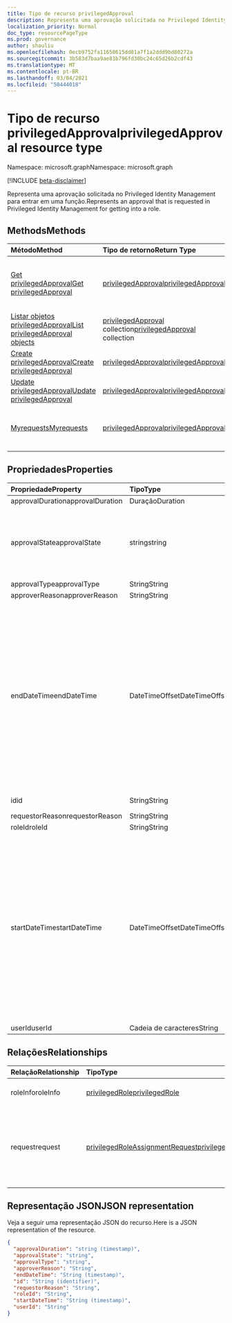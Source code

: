 ```yaml
---
title: Tipo de recurso privilegedApproval
description: Representa uma aprovação solicitada no Privileged Identity Management para entrar em uma função.
localization_priority: Normal
doc_type: resourcePageType
ms.prod: governance
author: shauliu
ms.openlocfilehash: 0ecb9752fa11650615dd81a7f1a2ddd9bd80272a
ms.sourcegitcommit: 3b583d7baa9ae81b796fd30bc24c65d26b2cdf43
ms.translationtype: MT
ms.contentlocale: pt-BR
ms.lasthandoff: 03/04/2021
ms.locfileid: "50444018"
---
```

# <a name="privilegedapproval-resource-type"></a><span data-ttu-id="4b5f8-103">Tipo de recurso privilegedApproval</span><span class="sxs-lookup"><span data-stu-id="4b5f8-103">privilegedApproval resource type</span></span>

<span data-ttu-id="4b5f8-104">Namespace: microsoft.graph</span><span class="sxs-lookup"><span data-stu-id="4b5f8-104">Namespace: microsoft.graph</span></span>

[!INCLUDE [beta-disclaimer](../../includes/beta-disclaimer.md)]

<span data-ttu-id="4b5f8-105">Representa uma aprovação solicitada no Privileged Identity Management para entrar em uma função.</span><span class="sxs-lookup"><span data-stu-id="4b5f8-105">Represents an approval that is requested in Privileged Identity Management for getting into a role.</span></span>


## <a name="methods"></a><span data-ttu-id="4b5f8-106">Methods</span><span class="sxs-lookup"><span data-stu-id="4b5f8-106">Methods</span></span>

| <span data-ttu-id="4b5f8-107">Método</span><span class="sxs-lookup"><span data-stu-id="4b5f8-107">Method</span></span>           | <span data-ttu-id="4b5f8-108">Tipo de retorno</span><span class="sxs-lookup"><span data-stu-id="4b5f8-108">Return Type</span></span>    |<span data-ttu-id="4b5f8-109">Descrição</span><span class="sxs-lookup"><span data-stu-id="4b5f8-109">Description</span></span>|
|:---------------|:--------|:----------|
|[<span data-ttu-id="4b5f8-110">Get privilegedApproval</span><span class="sxs-lookup"><span data-stu-id="4b5f8-110">Get privilegedApproval</span></span>](../api/privilegedapproval-get.md) | [<span data-ttu-id="4b5f8-111">privilegedApproval</span><span class="sxs-lookup"><span data-stu-id="4b5f8-111">privilegedApproval</span></span>](privilegedapproval.md) |<span data-ttu-id="4b5f8-112">Ler propriedades e relações do objeto privilegedApproval.</span><span class="sxs-lookup"><span data-stu-id="4b5f8-112">Read properties and relationships of privilegedApproval object.</span></span>|
|[<span data-ttu-id="4b5f8-113">Listar objetos privilegedApproval</span><span class="sxs-lookup"><span data-stu-id="4b5f8-113">List privilegedApproval objects</span></span>](../api/privilegedapproval-list.md) | <span data-ttu-id="4b5f8-114">[privilegedApproval](privilegedapproval.md) collection</span><span class="sxs-lookup"><span data-stu-id="4b5f8-114">[privilegedApproval](privilegedapproval.md) collection</span></span>|<span data-ttu-id="4b5f8-115">Obter a coleção privilegedApproval.</span><span class="sxs-lookup"><span data-stu-id="4b5f8-115">Get the collection of privilegedApproval.</span></span>|
|[<span data-ttu-id="4b5f8-116">Create privilegedApproval</span><span class="sxs-lookup"><span data-stu-id="4b5f8-116">Create privilegedApproval</span></span>](../api/privilegedapproval-post-privilegedapproval.md) | [<span data-ttu-id="4b5f8-117">privilegedApproval</span><span class="sxs-lookup"><span data-stu-id="4b5f8-117">privilegedApproval</span></span>](privilegedapproval.md)    |<span data-ttu-id="4b5f8-118">Crie um objeto privilegedApproval.</span><span class="sxs-lookup"><span data-stu-id="4b5f8-118">Create privilegedApproval object.</span></span> |
|[<span data-ttu-id="4b5f8-119">Update privilegedApproval</span><span class="sxs-lookup"><span data-stu-id="4b5f8-119">Update privilegedApproval</span></span>](../api/privilegedapproval-update.md) | [<span data-ttu-id="4b5f8-120">privilegedApproval</span><span class="sxs-lookup"><span data-stu-id="4b5f8-120">privilegedApproval</span></span>](privilegedapproval.md) |<span data-ttu-id="4b5f8-121">Atualize um objeto privilegedApproval.</span><span class="sxs-lookup"><span data-stu-id="4b5f8-121">Update privilegedApproval object.</span></span> |
|[<span data-ttu-id="4b5f8-122">Myrequests</span><span class="sxs-lookup"><span data-stu-id="4b5f8-122">Myrequests</span></span>](../api/privilegedapproval-myrequests.md)|[<span data-ttu-id="4b5f8-123">privilegedApproval</span><span class="sxs-lookup"><span data-stu-id="4b5f8-123">privilegedApproval</span></span>](privilegedapproval.md)|<span data-ttu-id="4b5f8-124">Receba solicitações de aprovação do solicitante.</span><span class="sxs-lookup"><span data-stu-id="4b5f8-124">Get the requestor's approval requests.</span></span>|

## <a name="properties"></a><span data-ttu-id="4b5f8-125">Propriedades</span><span class="sxs-lookup"><span data-stu-id="4b5f8-125">Properties</span></span>
| <span data-ttu-id="4b5f8-126">Propriedade</span><span class="sxs-lookup"><span data-stu-id="4b5f8-126">Property</span></span>     | <span data-ttu-id="4b5f8-127">Tipo</span><span class="sxs-lookup"><span data-stu-id="4b5f8-127">Type</span></span>   |<span data-ttu-id="4b5f8-128">Descrição</span><span class="sxs-lookup"><span data-stu-id="4b5f8-128">Description</span></span>|
|:---------------|:--------|:----------|
|<span data-ttu-id="4b5f8-129">approvalDuration</span><span class="sxs-lookup"><span data-stu-id="4b5f8-129">approvalDuration</span></span>|<span data-ttu-id="4b5f8-130">Duração</span><span class="sxs-lookup"><span data-stu-id="4b5f8-130">Duration</span></span>||
|<span data-ttu-id="4b5f8-131">approvalState</span><span class="sxs-lookup"><span data-stu-id="4b5f8-131">approvalState</span></span>|<span data-ttu-id="4b5f8-132">string</span><span class="sxs-lookup"><span data-stu-id="4b5f8-132">string</span></span>| <span data-ttu-id="4b5f8-133">Os valores possíveis são: `pending`, `approved`, `denied`, `aborted`, `canceled`.</span><span class="sxs-lookup"><span data-stu-id="4b5f8-133">Possible values are: `pending`, `approved`, `denied`, `aborted`, `canceled`.</span></span>|
|<span data-ttu-id="4b5f8-134">approvalType</span><span class="sxs-lookup"><span data-stu-id="4b5f8-134">approvalType</span></span>|<span data-ttu-id="4b5f8-135">String</span><span class="sxs-lookup"><span data-stu-id="4b5f8-135">String</span></span>||
|<span data-ttu-id="4b5f8-136">approverReason</span><span class="sxs-lookup"><span data-stu-id="4b5f8-136">approverReason</span></span>|<span data-ttu-id="4b5f8-137">String</span><span class="sxs-lookup"><span data-stu-id="4b5f8-137">String</span></span>||
|<span data-ttu-id="4b5f8-138">endDateTime</span><span class="sxs-lookup"><span data-stu-id="4b5f8-138">endDateTime</span></span>|<span data-ttu-id="4b5f8-139">DateTimeOffset</span><span class="sxs-lookup"><span data-stu-id="4b5f8-139">DateTimeOffset</span></span>|<span data-ttu-id="4b5f8-p101">O tipo Timestamp representa informações de data e hora usando o formato ISO 8601 e está sempre no horário UTC. Por exemplo, meia-noite em UTC no dia 1º de janeiro de 2014 teria esta aparência: `'2014-01-01T00:00:00Z'`</span><span class="sxs-lookup"><span data-stu-id="4b5f8-p101">The Timestamp type represents date and time information using ISO 8601 format and is always in UTC time. For example, midnight UTC on Jan 1, 2014 would look like this: `'2014-01-01T00:00:00Z'`</span></span>|
|<span data-ttu-id="4b5f8-142">id</span><span class="sxs-lookup"><span data-stu-id="4b5f8-142">id</span></span>|<span data-ttu-id="4b5f8-143">String</span><span class="sxs-lookup"><span data-stu-id="4b5f8-143">String</span></span>| <span data-ttu-id="4b5f8-144">Somente leitura.</span><span class="sxs-lookup"><span data-stu-id="4b5f8-144">Read-only.</span></span>|
|<span data-ttu-id="4b5f8-145">requestorReason</span><span class="sxs-lookup"><span data-stu-id="4b5f8-145">requestorReason</span></span>|<span data-ttu-id="4b5f8-146">String</span><span class="sxs-lookup"><span data-stu-id="4b5f8-146">String</span></span>||
|<span data-ttu-id="4b5f8-147">roleId</span><span class="sxs-lookup"><span data-stu-id="4b5f8-147">roleId</span></span>|<span data-ttu-id="4b5f8-148">String</span><span class="sxs-lookup"><span data-stu-id="4b5f8-148">String</span></span>||
|<span data-ttu-id="4b5f8-149">startDateTime</span><span class="sxs-lookup"><span data-stu-id="4b5f8-149">startDateTime</span></span>|<span data-ttu-id="4b5f8-150">DateTimeOffset</span><span class="sxs-lookup"><span data-stu-id="4b5f8-150">DateTimeOffset</span></span>|<span data-ttu-id="4b5f8-p102">O tipo Timestamp representa informações de data e hora usando o formato ISO 8601 e está sempre no horário UTC. Por exemplo, meia-noite em UTC no dia 1º de janeiro de 2014 teria esta aparência: `'2014-01-01T00:00:00Z'`</span><span class="sxs-lookup"><span data-stu-id="4b5f8-p102">The Timestamp type represents date and time information using ISO 8601 format and is always in UTC time. For example, midnight UTC on Jan 1, 2014 would look like this: `'2014-01-01T00:00:00Z'`</span></span>|
|<span data-ttu-id="4b5f8-153">userId</span><span class="sxs-lookup"><span data-stu-id="4b5f8-153">userId</span></span>|<span data-ttu-id="4b5f8-154">Cadeia de caracteres</span><span class="sxs-lookup"><span data-stu-id="4b5f8-154">String</span></span>||

## <a name="relationships"></a><span data-ttu-id="4b5f8-155">Relações</span><span class="sxs-lookup"><span data-stu-id="4b5f8-155">Relationships</span></span>
| <span data-ttu-id="4b5f8-156">Relação</span><span class="sxs-lookup"><span data-stu-id="4b5f8-156">Relationship</span></span> | <span data-ttu-id="4b5f8-157">Tipo</span><span class="sxs-lookup"><span data-stu-id="4b5f8-157">Type</span></span>   |<span data-ttu-id="4b5f8-158">Descrição</span><span class="sxs-lookup"><span data-stu-id="4b5f8-158">Description</span></span>|
|:---------------|:--------|:----------|
|<span data-ttu-id="4b5f8-159">roleInfo</span><span class="sxs-lookup"><span data-stu-id="4b5f8-159">roleInfo</span></span>|[<span data-ttu-id="4b5f8-160">privilegedRole</span><span class="sxs-lookup"><span data-stu-id="4b5f8-160">privilegedRole</span></span>](privilegedrole.md)| <span data-ttu-id="4b5f8-161">Somente leitura.</span><span class="sxs-lookup"><span data-stu-id="4b5f8-161">Read-only.</span></span> <span data-ttu-id="4b5f8-162">Anulável.</span><span class="sxs-lookup"><span data-stu-id="4b5f8-162">Nullable.</span></span>|
|<span data-ttu-id="4b5f8-163">request</span><span class="sxs-lookup"><span data-stu-id="4b5f8-163">request</span></span>|[<span data-ttu-id="4b5f8-164">privilegedRoleAssignmentRequest</span><span class="sxs-lookup"><span data-stu-id="4b5f8-164">privilegedRoleAssignmentRequest</span></span>](privilegedroleassignmentrequest.md)| <span data-ttu-id="4b5f8-165">Somente leitura.</span><span class="sxs-lookup"><span data-stu-id="4b5f8-165">Read-only.</span></span> <span data-ttu-id="4b5f8-166">A solicitação de atribuição de função para este objeto de aprovação</span><span class="sxs-lookup"><span data-stu-id="4b5f8-166">The role assignment request for this approval object</span></span>|

## <a name="json-representation"></a><span data-ttu-id="4b5f8-167">Representação JSON</span><span class="sxs-lookup"><span data-stu-id="4b5f8-167">JSON representation</span></span>
<span data-ttu-id="4b5f8-168">Veja a seguir uma representação JSON do recurso.</span><span class="sxs-lookup"><span data-stu-id="4b5f8-168">Here is a JSON representation of the resource.</span></span>

<!-- {
  "blockType": "resource",
  "optionalProperties": [

  ],
  "keyProperty": "id",
  "baseType":"microsoft.graph.entity",
  "@odata.type": "microsoft.graph.privilegedApproval"
}-->

```json
{
  "approvalDuration": "string (timestamp)",
  "approvalState": "string",
  "approvalType": "string",
  "approverReason": "String",
  "endDateTime": "String (timestamp)",
  "id": "String (identifier)",
  "requestorReason": "String",
  "roleId": "String",
  "startDateTime": "String (timestamp)",
  "userId": "String"
}

```

<!-- uuid: 8fcb5dbc-d5aa-4681-8e31-b001d5168d79
2015-10-25 14:57:30 UTC -->
<!--
{
  "type": "#page.annotation",
  "description": "privilegedApproval resource",
  "keywords": "",
  "section": "documentation",
  "tocPath": "",
  "suppressions": []
}
-->


